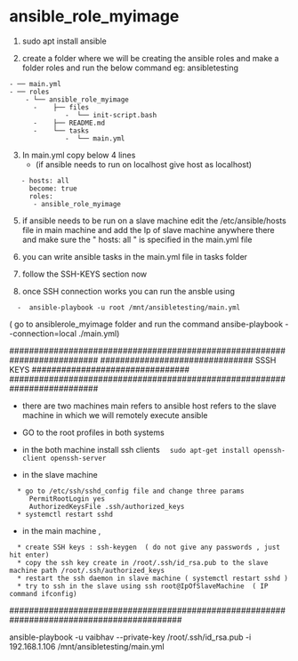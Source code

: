# ansible_role_myimage


1. sudo apt install ansible
   
2. create a folder where we will be creating the ansible roles and make a folder roles and run the below command  eg: ansibletesting
````
- ── main.yml
- ── roles
    - └── ansible_role_myimage
      -    ├── files
              -  └── init-script.bash
      -    ├── README.md
      -    └── tasks
              -  └── main.yml
````
   
3. In main.yml copy below 4 lines
     -    (if ansible needs to run on localhost give host as localhost)

````
   - hosts: all 
     become: true 
     roles: 
      - ansible_role_myimage

````
5. if ansible needs to be run on a slave machine 
   edit the /etc/ansible/hosts file in main machine and add the Ip of slave machine anywhere there 
   and make sure the " hosts: all " is specified in the main.yml file 

6. you can write ansible tasks in the main.yml file in tasks folder 
7. follow the SSH-KEYS section now 

8. once SSH connection works you can run the ansble using 

``   -  ansible-playbook -u root /mnt/ansibletesting/main.yml  ``

( go to ansiblerole_myimage folder
   and run the command 
   ansibe-playbook --connection=local ./main.yml)
   
########################################################################## 
############################### SSSH KEYS ################################
##########################################################################

* there are two machines 
   main refers to ansible 
   host refers to the slave machine in which we will remotely execute ansible 

 * GO to the root profiles in both systems
 * in the both machine install ssh clients
   ``  sudo apt-get install openssh-client openssh-server``
 * in the slave machine 
 ```
   * go to /etc/ssh/sshd_config file and change three params
      PermitRootLogin yes
      AuthorizedKeysFile .ssh/authorized_keys
   * systemctl restart sshd
 ```
 * in the main machine , 
 ```
   * create SSH keys : ssh-keygen  ( do not give any passwords , just hit enter)
   * copy the ssh key create in /root/.ssh/id_rsa.pub to the slave machine path /root/.ssh/authorized_keys
   * restart the ssh daemon in slave machine ( systemctl restart sshd )
   * try to ssh in the slave using ssh root@IpOfSlaveMachine  ( IP command ifconfig)
 ```

###########################################################################################

ansible-playbook -u vaibhav --private-key /root/.ssh/id_rsa.pub -i 192.168.1.106 /mnt/ansibletesting/main.yml
